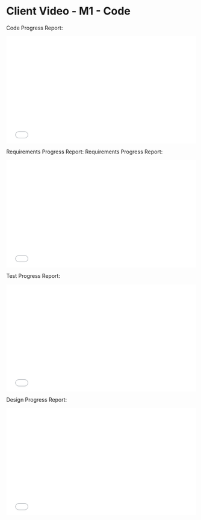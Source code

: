 # Client Video - M1 - Code

Code Progress Report:

<div style="position: relative; padding-bottom: 56.25%; height: 0;"><iframe style="position: absolute; top: 0; left: 0; width: 100%; height: 100%; border: 0;" src="put link here" allowfullscreen allowtransparency></iframe></div>

Requirements Progress Report:
Requirements Progress Report:

<div style="position: relative; padding-bottom: 56.25%; height: 0;"><iframe style="position: absolute; top: 0; left: 0; width: 100%; height: 100%; border: 0;" src="put link here" allowfullscreen allowtransparency></iframe></div>

Test Progress Report:
<div style="position: relative; padding-bottom: 56.25%; height: 0;"><iframe style="position: absolute; top: 0; left: 0; width: 100%; height: 100%; border: 0;" src="put link here" allowfullscreen allowtransparency></iframe></div>

Design Progress Report:
<div style="position: relative; padding-bottom: 56.25%; height: 0;"><iframe style="position: absolute; top: 0; left: 0; width: 100%; height: 100%; border: 0;" src="put link here" allowfullscreen allowtransparency></iframe></div>
